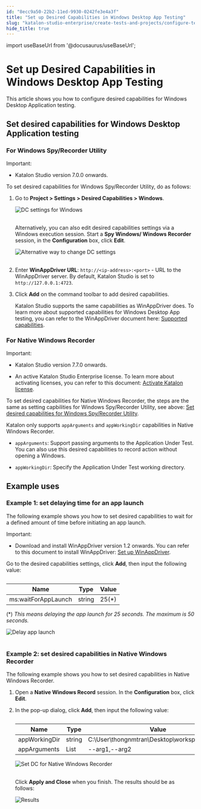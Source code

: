 ```yaml
---
id: "8ecc9a50-22b2-11ed-9930-0242fe3e4a3f"
title: "Set up Desired Capabilities in Windows Desktop App Testing"
slug: "katalon-studio-enterprise/create-tests-and-projects/configure-test-cases/desired-capabilities/set-up-desired-capabilities-in-windows-desktop-app-testing"
hide_title: true
---
```

import useBaseUrl from '@docusaurus/useBaseUrl';

    

# <a id="id" class="anchor_top_offset"/><a id="ariaid-title1" class="anchor_top_offset"/>Set up Desired Capabilities in Windows Desktop App Testing

    
      
<p xmlns="http://www.w3.org/1999/xhtml" className="p">This article shows you how to configure desired capabilities for   Windows Desktop Application testing.</p> 
    
  
    

## <a id="id_1" class="anchor_top_offset"/>Set desired capabilities for Windows Desktop Application         testing

    
          

### <a id="id_2" class="anchor_top_offset"/>For Windows Spy/Recorder Utility

<div xmlns="http://www.w3.org/1999/xhtml" className="note important note_important"><span className="note__title">Important:</span> 
  <p className="p" /><div className="p"><ul className="ul"><li className="li"><p className="p">Katalon Studio version 7.0.0 onwards.</p></li></ul></div>
</div>
<p xmlns="http://www.w3.org/1999/xhtml" className="p">To set desired capabilities for Windows Spy/Recorder Utility, do   as follows:</p> 
<ol xmlns="http://www.w3.org/1999/xhtml" className="ol"><li className="li">     <p className="p">Go to <strong className="ph b">Project &gt; Settings &gt; Desired Capabilities         &gt; Windows</strong>.</p>     <p className="p">       <img className="image" src={useBaseUrl("https://github.com/katalon-studio/docs-images/raw/master/katalon-studio/docs/project-settings-new-ui/KS-DC-Windows-settings.png")} alt="DC settings for Windows" /><br /><br />     </p>     <p className="p">Alternatively, you can also edit desired capabilities settings       via a Windows execution session. Start a <strong className="ph b">Spy Windows/         Windows Recorder</strong> session, in the       <strong className="ph b">Configuration</strong> box, click       <strong className="ph b">Edit</strong>.</p>     <p className="p">       <img className="image" src={useBaseUrl("https://github.com/katalon-studio/docs-images/raw/master/katalon-studio/docs/introduction-to-desired-capabilities/KS-DC-alternative-way-to-dc-settings.png")} width={800} alt="Alternative way to change DC settings" /><br /><br />     </p>   </li><li className="li">     <p className="p">Enter <strong className="ph b">WinAppDriver URL</strong>:       <code className="ph codeph">http://&lt;ip-address&gt;:&lt;port&gt;</code> - URL to the       WinAppDriver server. By default, Katalon Studio is set to       <code className="ph codeph">http://127.0.0.1:4723</code>.</p>   </li><li className="li">     <p className="p">Click <strong className="ph b">Add</strong> on the command toolbar to add desired       capabilities.</p>     <p className="p">Katalon Studio supports the same capabilities as WinAppDriver       does. To learn more about supported capabilities for Windows       Desktop App testing, you can refer to the WinAppDriver document       here: <a className="xref j-external-link" href="https://github.com/microsoft/WinAppDriver/blob/master/Docs/AuthoringTestScripts.md#supported-capabilities" target="_blank">Supported         capabilities</a>.</p>   </li></ol> 

### <a id="id_3" class="anchor_top_offset"/>For Native Windows Recorder

<div xmlns="http://www.w3.org/1999/xhtml" className="note important note_important"><span className="note__title">Important:</span> 
  <p className="p"> </p><ul className="ul"><li className="li"><p className="p">Katalon Studio version 7.7.0 onwards.</p></li><li className="li"><p className="p">An
        active Katalon Studio Enterprise license. To learn more about
        activating licenses, you can refer to this document: <a className="xref" href="/docs/legacy/products-and-licenses/katalon-studio-enterprise-and-runtime-engine-licenses/activate-katalon-license">Activate
          Katalon license</a>.</p></li></ul>
</div>
<p xmlns="http://www.w3.org/1999/xhtml" className="p">To set desired capabilities for Native Windows Recorder, the   steps are the same as setting capbilities for Windows Spy/Recorder   Utility, see above: <a className="xref" href="/docs/legacy/katalon-studio-enterprise/create-tests-and-projects/configure-test-cases/desired-capabilities/set-up-desired-capabilities-in-windows-desktop-app-testing">Set     desired capabilities for Windows Spy/Recorder Utility</a>.</p> 
<p xmlns="http://www.w3.org/1999/xhtml" className="p">Katalon only supports <code className="ph codeph">appArguments</code> and   <code className="ph codeph">appWorkingDir</code> capabilities in Native Windows Recorder. </p> 
<div xmlns="http://www.w3.org/1999/xhtml" className="p"><ul className="ul"><li className="li"><p className="p"><code className="ph codeph">appArguments</code>: Support passing arguments to the
        Application Under Test. You can also use this desired capabilities
        to record action without opening a Windows.</p></li><li className="li"><p className="p"><code className="ph codeph">appWorkingDir</code>: Specify the Application Under Test
        working directory.</p></li></ul></div>
    

## <a id="id_4" class="anchor_top_offset"/>Example uses

    
          

### <a id="id_5" class="anchor_top_offset"/>Example 1: set delaying time for an app launch

<p xmlns="http://www.w3.org/1999/xhtml" className="p">The following example shows you how to set desired capabilities   to wait for a defined amount of time before initiating an app   launch.</p> 
<div xmlns="http://www.w3.org/1999/xhtml" className="note important note_important"><span className="note__title">Important:</span> <ul className="ul"><li className="li"><p className="p">Download and install WinAppDriver version 1.2
        onwards. You can refer to this document to install WinAppDriver: <a className="xref" href="/docs/legacy/katalon-studio-enterprise/create-tests-and-projects/configure-test-cases/windows-desktop-apps-testing/set-up-winappdriver">Set
          up WinAppDriver</a>.</p></li></ul>
</div>
<p xmlns="http://www.w3.org/1999/xhtml" className="p">Go to the desired capabilities settings, click   <strong className="ph b">Add</strong>, then input the following value:</p> 
<table xmlns="http://www.w3.org/1999/xhtml" className="table"><caption /><thead className="thead"><tr className><th className="entry anchor_top_offset" id="id_5__entry__1">Name</th><th className="entry anchor_top_offset" id="id_5__entry__2">Type</th><th className="entry anchor_top_offset" id="id_5__entry__3">Value</th></tr></thead><tbody className="tbody"><tr className><td className="entry" headers="id_5__entry__1 id_5__entry__2 id_5__entry__3 ">ms:waitForAppLaunch</td><td className="entry" headers="id_5__entry__1 id_5__entry__2 id_5__entry__3 ">string</td><td className="entry" headers="id_5__entry__1 id_5__entry__2 id_5__entry__3 ">25(*)       </td></tr></tbody></table> 
<p xmlns="http://www.w3.org/1999/xhtml" className="p">   (*) <em className="ph i">This means delaying the app launch for 25 seconds. The     maximum is 50 seconds.</em> </p> 
<p xmlns="http://www.w3.org/1999/xhtml" className="p">   <img className="image" src={useBaseUrl("https://github.com/katalon-studio/docs-images/raw/master/katalon-studio/docs/introduction-to-desired-capabilities/KS-DC-Native-recorder-windows-final-results.png")} width={796} alt="Delay app launch" /><br /><br /> </p> 
      

### <a id="id_6" class="anchor_top_offset"/>Example 2: set desired capabilities in Native Windows         Recorder

      
        
<p xmlns="http://www.w3.org/1999/xhtml" className="p">The following example shows you how to set desired capabilities   in Native Windows Recorder.</p> 
        
<ol xmlns="http://www.w3.org/1999/xhtml" className="ol">   <li className="li">Open a <strong className="ph b">Native Windows Record</strong> session. In the     <strong className="ph b">Configuration</strong> box, click     <strong className="ph b">Edit</strong>.</li>   <li className="li">     <p className="p">In the pop-up dialog, click <strong className="ph b">Add</strong>, then input the       following value:</p>     <table className="table"><caption /><thead className="thead">         <tr className>           <th className="entry anchor_top_offset" id="id_6__entry__1">Name</th>           <th className="entry anchor_top_offset" id="id_6__entry__2">Type</th>           <th className="entry anchor_top_offset" id="id_6__entry__3">Value</th>         </tr>       </thead><tbody className="tbody">         <tr className>           <td className="entry" headers="id_6__entry__1 id_6__entry__2 id_6__entry__3 ">appWorkingDir</td>           <td className="entry" headers="id_6__entry__1 id_6__entry__2 id_6__entry__3 ">string</td>           <td className="entry" headers="id_6__entry__1 id_6__entry__2 id_6__entry__3 ">C:\User\thongnmtran\Desktop\workspace\katalon</td>           <td className="entry" headers="id_6__entry__1 id_6__entry__2 id_6__entry__3 ">           </td></tr>         <tr className>           <td className="entry" headers="id_6__entry__1 id_6__entry__2 id_6__entry__3 ">appArguments</td>           <td className="entry" headers="id_6__entry__1 id_6__entry__2 id_6__entry__3 ">List</td>           <td className="entry" headers="id_6__entry__1 id_6__entry__2 id_6__entry__3 ">--arg1,--arg2</td>           <td className="entry" headers="id_6__entry__1 id_6__entry__2 id_6__entry__3 ">           </td></tr>       </tbody></table>     <p className="p">       <img className="image" src={useBaseUrl("https://github.com/katalon-studio/docs-images/raw/master/katalon-studio/docs/introduction-to-desired-capabilities/KS-DC-Native-recorder-windows-dc-settings.png")} alt="Set DC for Native Windows Recorder" /><br /><br />     </p>     <p className="p">Click <strong className="ph b">Apply and Close</strong> when you finish. The       results should be as follows:</p>     <p className="p">       <img className="image" src={useBaseUrl("https://github.com/katalon-studio/docs-images/raw/master/katalon-studio/docs/introduction-to-desired-capabilities/use-windows-capabilities.png")} alt="Results" /><br /><br />     </p>   </li> </ol> 
      
    
